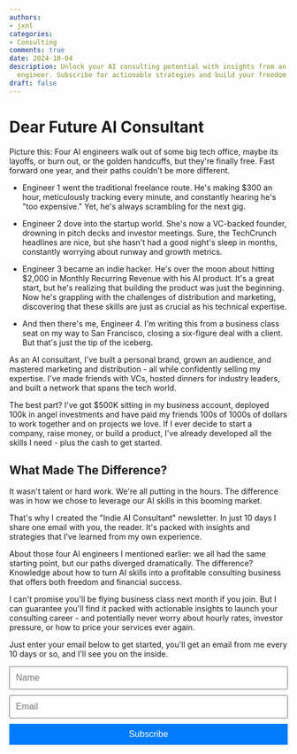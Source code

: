 ```yaml
---
authors:
- jxnl
categories:
- Consulting
comments: true
date: 2024-10-04
description: Unlock your AI consulting potential with insights from an experienced
  engineer. Subscribe for actionable strategies and build your freedom and success!
draft: false
---
```


# Dear Future AI Consultant

Picture this: Four AI engineers walk out of some big tech office, maybe its layoffs, or burn out, or the golden handcuffs, but they're finally free. Fast forward one year, and their paths couldn't be more different.

- Engineer 1 went the traditional freelance route. He's making $300 an hour, meticulously tracking every minute, and constantly hearing he's "too expensive." Yet, he's always scrambling for the next gig.

- Engineer 2 dove into the startup world. She's now a VC-backed founder, drowning in pitch decks and investor meetings. Sure, the TechCrunch headlines are nice, but she hasn't had a good night's sleep in months, constantly worrying about runway and growth metrics.

- Engineer 3 became an indie hacker. He's over the moon about hitting $2,000 in Monthly Recurring Revenue with his AI product. It's a great start, but he's realizing that building the product was just the beginning. Now he's grappling with the challenges of distribution and marketing, discovering that these skills are just as crucial as his technical expertise.

- And then there's me, Engineer 4. I'm writing this from a business class seat on my way to San Francisco, closing a six-figure deal with a client. But that's just the tip of the iceberg.

As an AI consultant, I've built a personal brand, grown an audience, and mastered marketing and distribution - all while confidently selling my expertise. I've made friends with VCs, hosted dinners for industry leaders, and built a network that spans the tech world.

The best part? I've got $500K sitting in my business account, deployed 100k in angel investments and have paid my friends 100s of 1000s of dollars to work together and on projects we love. If I ever decide to start a company, raise money, or build a product, I've already developed all the skills I need - plus the cash to get started.

## What Made The Difference?

It wasn't talent or hard work. We're all putting in the hours. The difference was in how we chose to leverage our AI skills in this booming market.

That's why I created the "Indie AI Consultant" newsletter. In just 10 days I share one email with you, the reader. It's packed with insights and strategies that I've learned from my own experience.

About those four AI engineers I mentioned earlier: we all had the same starting point, but our paths diverged dramatically. The difference? Knowledge about how to turn AI skills into a profitable consulting business that offers both freedom and financial success.

I can't promise you'll be flying business class next month if you join. But I can guarantee you'll find it packed with actionable insights to launch your consulting career - and potentially never worry about hourly rates, investor pressure, or how to price your services ever again.

Just enter your email below to get started, you'll get an email from me every 10 days or so, and I'll see you on the inside.

<form action="https://indieconsulting.podia.com/email_lists/884902/subscriptions" accept-charset="UTF-8" method="post" style="width: 100%; max-width: 600px; margin: 0 auto;">
    <input type="text" name="name" placeholder="Name" style="width: 100%; padding: 10px; font-size: 16px; margin-bottom: 10px;" />
    <input type="email" name="email" required="required" placeholder="Email" style="width: 100%; padding: 10px; font-size: 16px; margin-bottom: 10px;" />
    <input type="submit" value="Subscribe" style="width: 100%; padding: 10px; background-color: #007bff; color: white; border: none; font-size: 16px; cursor: pointer;" />
</form>
